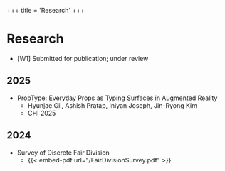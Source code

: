 +++
title = 'Research'
+++

# Research
- [W1] Submitted for publication; under review
## 2025
- PropType: Everyday Props as Typing Surfaces in Augmented Reality
	- Hyunjae Gil, Ashish Pratap, Iniyan Joseph, Jin-Ryong Kim
	- CHI 2025
## 2024
- Survey of Discrete Fair Division
  - {{< embed-pdf url="/FairDivisionSurvey.pdf" >}}
